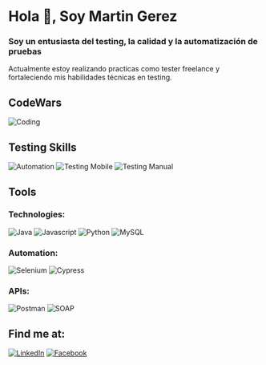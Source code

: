 # Hola 👋, Soy Martin Gerez
### Soy un entusiasta del testing, la calidad y la automatización de pruebas

Actualmente estoy realizando practicas como tester freelance y fortaleciendo mis habilidades técnicas en testing.

## CodeWars
![Coding](https://www.codewars.com/users/mgerezqa/badges/small)

## Testing Skills
  ![Automation](https://img.shields.io/badge/automation-000000?style=for-the-badge&logo=automation&logoColor=lightgrey&labelColor=101010)
  ![Testing Mobile](https://img.shields.io/badge/testing_mobile-000000?style=for-the-badge&logo=testing_mobile&logoColor=lightgrey&labelColor=101010)
  ![Testing Manual](https://img.shields.io/badge/testing_manual-000000?style=for-the-badge&logo=testing_manual&logoColor=lightgrey&labelColor=101010)

## Tools
  ### Technologies:
  ![Java](https://img.shields.io/badge/Java-000000?style=for-the-badge&logo=java&logoColor=white&labelColor=101010)
  ![Javascript](https://img.shields.io/badge/Javascript-F7DF1E?style=for-the-badge&logo=javascript&logoColor=white&labelColor=101010)
  ![Python](https://img.shields.io/badge/Python-3776AB?style=for-the-badge&logo=python&logoColor=white&labelColor=101010)
  ![MySQL](https://img.shields.io/badge/MySQL-4479A1?style=for-the-badge&logo=MySQL&logoColor=white&labelColor=101010)
  
  ### Automation:
  ![Selenium](https://img.shields.io/badge/Selenium-43B02A?style=for-the-badge&logo=selenium&logoColor=white&labelColor=101010)
  ![Cypress](https://img.shields.io/badge/Cypress-17202C?style=for-the-badge&logo=cypress&logoColor=lightgrey&labelColor=101010)

  ### APIs:
  ![Postman](https://img.shields.io/badge/Postman-FF6C37?style=for-the-badge&logo=postman&logoColor=white&labelColor=101010)
  ![SOAP](https://img.shields.io/badge/Soap-43B02A?style=for-the-badge&logo=soap&logoColor=white&labelColor=101010)  
 
## Find me at:
   [![LinkedIn](https://img.shields.io/badge/LinkedIn-0A66C2?style=for-the-badge&logo=LinkedIn&logoColor=white&labelColor=101010)](https://www.linkedin.com/in/mgerez)
   [![Facebook](https://img.shields.io/badge/Facebook-1877F2?style=for-the-badge&logo=facebook&logoColor=white&labelColor=101010)](https://www.facebook.com/mgerez11)
   

<!-- Los iconos se obtienen de https://simpleicons.org/ -->
<!-- Para generar la plantilla ver la siguiente pag: https://shields.io/-->
<!-- Para el futuro: crear banners para linkear los proyectos de testing: manual,automation y bdd -->
<!-- Para agregar mas información:  https://rahuldkjain.github.io/gh-profile-readme-generator/ -->
